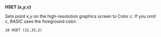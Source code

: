 **HSET (*x*,*y*,*c*)**

Sets point *x,y* on the high-resolution graphics screen to Color *c*.  If you omit *c*, BASIC uses the foreground color.

```ecb2
10 HSET (22,33,2)
```
